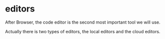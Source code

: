 # editors

After Browser, the code editor is the second most important tool we will use.&#x20;

Actually there is two types of editors, the local editors and the cloud editors.&#x20;
